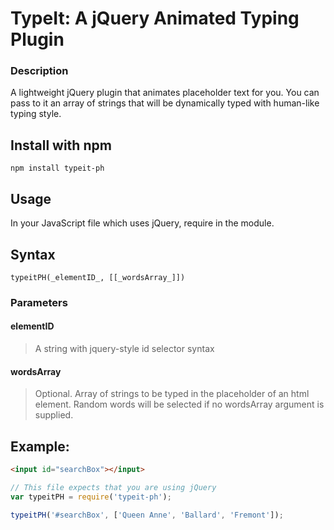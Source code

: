 # TypeIt: A jQuery Animated Typing Plugin

### Description
A lightweight jQuery plugin that animates placeholder text for you. You can pass to it an array of strings that will be dynamically typed with human-like typing style.

## Install with npm

`npm install typeit-ph`

## Usage

In your JavaScript file which uses jQuery, require in the module.


## Syntax
```typeitPH(_elementID_, [[_wordsArray_]])```

### Parameters

#### elementID
>A string with jquery-style id selector syntax

#### wordsArray
>Optional. Array of strings to be typed in the placeholder of an html element. Random words will be selected if no wordsArray argument is supplied.


## Example:

```html
<input id="searchBox"></input>
```

```js
// This file expects that you are using jQuery
var typeitPH = require('typeit-ph');

typeitPH('#searchBox', ['Queen Anne', 'Ballard', 'Fremont']);
```
